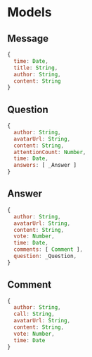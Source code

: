 # Models

## Message

```js
{
  time: Date,
  title: String,
  author: String,
  content: String
}
```

## Question

```js
{
  author: String,
  avatarUrl: String,
  content: String,
  attentionCount: Number,
  time: Date,
  answers: [ _Answer ]
}
```

## Answer

```js
{
  author: String,
  avatarUrl: String,
  content: String,
  vote: Number,
  time: Date,
  comments: [ Comment ],
  question: _Question,
}
```

## Comment

```js
{
  author: String,
  call: String,
  avatarUrl: String,
  content: String,
  vote: Number,
  time: Date
}
```